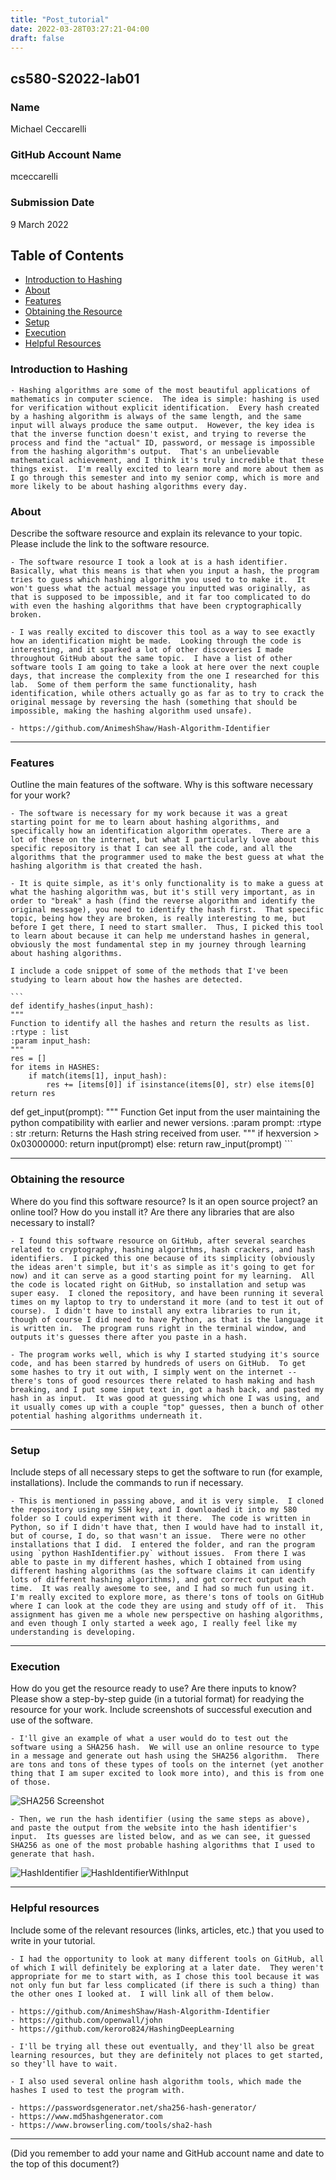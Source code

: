 ```yaml
---
title: "Post_tutorial"
date: 2022-03-28T03:27:21-04:00
draft: false
---
```


## cs580-S2022-lab01

### Name
Michael Ceccarelli

### GitHub Account Name
mceccarelli

### Submission Date
9 March 2022

## Table of Contents

- [Introduction to Hashing](#introduction-to-hashing)
- [About](#about)
- [Features](#features)
- [Obtaining the Resource](#obtaining-the-resource)
- [Setup](#setup)
- [Execution](#execution)
- [Helpful Resources](#helpful-resources)

### Introduction to Hashing

	- Hashing algorithms are some of the most beautiful applications of mathematics in computer science.  The idea is simple: hashing is used for verification without explicit identification.  Every hash created by a hashing algorithm is always of the same length, and the same input will always produce the same output.  However, the key idea is that the inverse function doesn't exist, and trying to reverse the process and find the "actual" ID, password, or message is impossible from the hashing algorithm's output.  That's an unbelievable mathematical achievement, and I think it's truly incredible that these things exist.  I'm really excited to learn more and more about them as I go through this semester and into my senior comp, which is more and more likely to be about hashing algorithms every day.

### About

Describe the software resource and explain its relevance to your topic. Please include the link to the software resource.

	- The software resource I took a look at is a hash identifier.  Basically, what this means is that when you input a hash, the program tries to guess which hashing algorithm you used to to make it.  It won't guess what the actual message you inputted was originally, as that is supposed to be impossible, and it far too complicated to do with even the hashing algorithms that have been cryptographically broken.

	- I was really excited to discover this tool as a way to see exactly how an identification might be made.  Looking through the code is interesting, and it sparked a lot of other discoveries I made throughout GitHub about the same topic.  I have a list of other software tools I am going to take a look at here over the next couple days, that increase the complexity from the one I researched for this lab.  Some of them perform the same functionality, hash identification, while others actually go as far as to try to crack the original message by reversing the hash (something that should be impossible, making the hashing algorithm used unsafe).

	- https://github.com/AnimeshShaw/Hash-Algorithm-Identifier

---

### Features

Outline the main features of the software. Why is this software necessary for your work?

	- The software is necessary for my work because it was a great starting point for me to learn about hashing algorithms, and specifically how an identification algorithm operates.  There are a lot of these on the internet, but what I particularly love about this specific repository is that I can see all the code, and all the algorithms that the programmer used to make the best guess at what the hashing algorithm is that created the hash.

	- It is quite simple, as it's only functionality is to make a guess at what the hashing algorithm was, but it's still very important, as in order to "break" a hash (find the reverse algorithm and identify the original message), you need to identify the hash first.  That specific topic, being how they are broken, is really interesting to me, but before I get there, I need to start smaller.  Thus, I picked this tool to learn about because it can help me understand hashes in general, obviously the most fundamental step in my journey through learning about hashing algorithms.

	I include a code snippet of some of the methods that I've been studying to learn about how the hashes are detected.

	```
	def identify_hashes(input_hash):
    """
    Function to identify all the hashes and return the results as list.
    :rtype : list
    :param input_hash:
    """
    res = []
    for items in HASHES:
        if match(items[1], input_hash):
            res += [items[0]] if isinstance(items[0], str) else items[0]
    return res


def get_input(prompt):
    """
    Function Get input from the user maintaining the python compatibility with earlier and newer versions.
    :param prompt:
    :rtype : str
    :return: Returns the Hash string received from user.
    """
    if hexversion > 0x03000000:
        return input(prompt)
    else:
        return raw_input(prompt)
	```

---

### Obtaining the resource

Where do you find this software resource? Is it an open source project? an online tool? How do you install it? Are there any libraries that are also necessary to install?

	- I found this software resource on GitHub, after several searches related to cryptography, hashing algorithms, hash crackers, and hash identifiers.  I picked this one because of its simplicity (obviously the ideas aren't simple, but it's as simple as it's going to get for now) and it can serve as a good starting point for my learning.  All the code is located right on GitHub, so installation and setup was super easy.  I cloned the repository, and have been running it several times on my laptop to try to understand it more (and to test it out of course).  I didn't have to install any extra libraries to run it, though of course I did need to have Python, as that is the language it is written in.  The program runs right in the terminal window, and outputs it's guesses there after you paste in a hash.

	- The program works well, which is why I started studying it's source code, and has been starred by hundreds of users on GitHub.  To get some hashes to try it out with, I simply went on the internet -- there's tons of good resources there related to hash making and hash breaking, and I put some input text in, got a hash back, and pasted my hash in as input.  It was good at guessing which one I was using, and it usually comes up with a couple "top" guesses, then a bunch of other potential hashing algorithms underneath it.

---

### Setup

Include steps of all necessary steps to get the software to run (for example, installations). Include the commands to run if necessary.

	- This is mentioned in passing above, and it is very simple.  I cloned the repository using my SSH key, and I downloaded it into my 580 folder so I could experiment with it there.  The code is written in Python, so if I didn't have that, then I would have had to install it, but of course, I do, so that wasn't an issue.  There were no other installations that I did.  I entered the folder, and ran the program using `python HashIdentifier.py` without issues.  From there I was able to paste in my different hashes, which I obtained from using different hashing algorithms (as the software claims it can identify lots of different hashing algorithms), and got correct output each time.  It was really awesome to see, and I had so much fun using it.  I'm really excited to explore more, as there's tons of tools on GitHub where I can look at the code they are using and study off of it.  This assignment has given me a whole new perspective on hashing algorithms, and even though I only started a week ago, I really feel like my understanding is developing.

---

### Execution

How do you get the resource ready to use? Are there inputs to know? Please show a step-by-step guide (in a tutorial format) for readying the resource for your work. Include screenshots of successful execution and use of the software.

	- I'll give an example of what a user would do to test out the software using a SHA256 hash.  We will use an online resource to type in a message and generate out hash using the SHA256 algorithm.  There are tons and tons of these types of tools on the internet (yet another thing that I am super excited to look more into), and this is from one of those.

![SHA256 Screenshot](https://github.com/Allegheny-ComputerScience-580-S2022/lab01-mceccarelli/blob/main/writing/Screen%20Shot%202022-03-09%20at%2012.53.52%20PM.png)

	- Then, we run the hash identifier (using the same steps as above), and paste the output from the website into the hash identifier's input.  Its guesses are listed below, and as we can see, it guessed SHA256 as one of the most probable hashing algorithms that I used to generate that hash.

![HashIdentifier](https://github.com/Allegheny-ComputerScience-580-S2022/lab01-mceccarelli/blob/main/writing/Screen%20Shot%202022-03-09%20at%2012.51.57%20PM.png)
![HashIdentifierWithInput](https://github.com/Allegheny-ComputerScience-580-S2022/lab01-mceccarelli/blob/main/writing/Screen%20Shot%202022-03-09%20at%2012.52.19%20PM.png)

---

### Helpful resources

Include some of the relevant resources (links, articles, etc.) that you used to write in your tutorial.

	- I had the opportunity to look at many different tools on GitHub, all of which I will definitely be exploring at a later date.  They weren't appropriate for me to start with, as I chose this tool because it was not only fun but far less complicated (if there is such a thing) than the other ones I looked at.  I will link all of them below.

	- https://github.com/AnimeshShaw/Hash-Algorithm-Identifier
	- https://github.com/openwall/john
	- https://github.com/keroro824/HashingDeepLearning

	- I'll be trying all these out eventually, and they'll also be great learning resources, but they are definitely not places to get started, so they'll have to wait.

	- I also used several online hash algorithm tools, which made the hashes I used to test the program with.

	- https://passwordsgenerator.net/sha256-hash-generator/
	- https://www.md5hashgenerator.com
	- https://www.browserling.com/tools/sha2-hash

---

(Did you remember to add your name and GitHub account name and date to the top of this document?)
